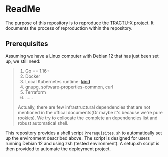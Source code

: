 # ReadMe

The purpose of this repository is to reproduce the [TRACTU-X project](https://github.com/eclipse-tractusx/tutorial-resources/blob/main/mxd/README.md). It documents the process of reproduction within the repository.

## Prerequisites

Assuming we have a Linux computer with Debian 12 that has just been set up, we still need:

> 1. Go == 1.16+
> 2. Docker
> 3. Local Kubernetes runtime: [kind](https://kind.sigs.k8s.io/)
> 4. gnupg, software-properties-common, curl
> 5. Terraform
> 6. ……
>
> Actually, there are few infrastructural dependencies that are not mentioned in the offical documents(Or maybe it's because we're pure rookies). We try to collocate the complete an dependencies list and robust automatical shell. 

This repository provides a shell script `Prerequisites.sh` to automatically set up the environment described above. The script is designed for users running Debian 12 and using zsh (tested environment). A setup.sh script is then provided to automate the deployment project.

